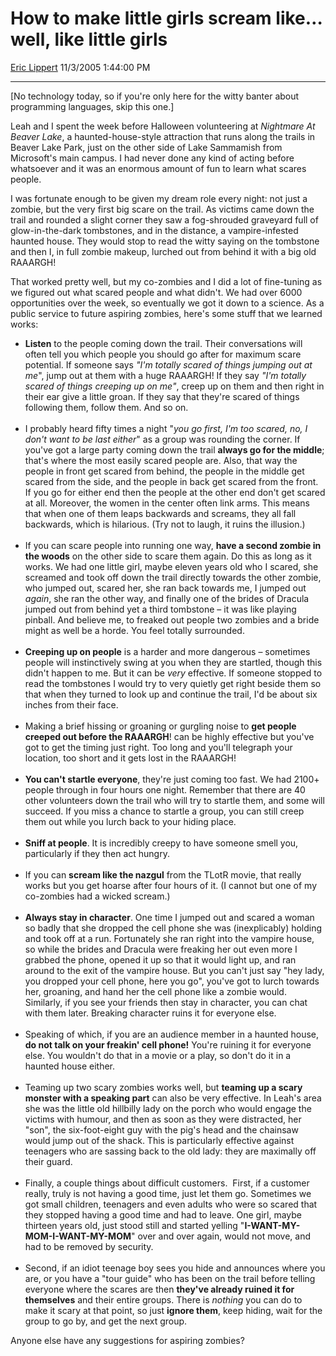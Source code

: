 <div id="page">

# How to make little girls scream like… well, like little girls

[Eric Lippert](https://social.msdn.microsoft.com/profile/Eric%20Lippert) 11/3/2005 1:44:00 PM

-----

<div id="content">

<div class="mine">

\[No technology today, so if you're only here for the witty banter about programming languages, skip this one.\]

Leah and I spent the week before Halloween volunteering at *Nightmare At Beaver Lake*, a haunted-house-style attraction that runs along the trails in Beaver Lake Park, just on the other side of Lake Sammamish from Microsoft's main campus. I had never done any kind of acting before whatsoever and it was an enormous amount of fun to learn what scares people.

I was fortunate enough to be given my dream role every night: not just a zombie, but the very first big scare on the trail. As victims came down the trail and rounded a slight corner they saw a fog-shrouded graveyard full of glow-in-the-dark tombstones, and in the distance, a vampire-infested haunted house. They would stop to read the witty saying on the tombstone and then I, in full zombie makeup, lurched out from behind it with a big old RAAARGH\!

That worked pretty well, but my co-zombies and I did a lot of fine-tuning as we figured out what scared people and what didn't. We had over 6000 opportunities over the week, so eventually we got it down to a science. As a public service to future aspiring zombies, here's some stuff that we learned works:

  - **Listen** to the people coming down the trail. Their conversations will often tell you which people you should go after for maximum scare potential. If someone says *"I'm totally scared of things jumping out at me*", jump out at them with a huge RAAARGH\! If they say *"I'm totally scared of things creeping up on me"*, creep up on them and then right in their ear give a little groan. If they say that they're scared of things following them, follow them. And so on.    
     
  - I probably heard fifty times a night "*you go first, I'm too scared, no, I don't want to be last either*" as a group was rounding the corner. If you've got a large party coming down the trail **always go for the middle**; that's where the most easily scared people are. Also, that way the people in front get scared from behind, the people in the middle get scared from the side, and the people in back get scared from the front. If you go for either end then the people at the other end don't get scared at all. Moreover, the women in the center often link arms. This means that when one of them leaps backwards and screams, they all fall backwards, which is hilarious. (Try not to laugh, it ruins the illusion.)   
     
  - If you can scare people into running one way, **have a second zombie in the woods** on the other side to scare them again. Do this as long as it works. We had one little girl, maybe eleven years old who I scared, she screamed and took off down the trail directly towards the other zombie, who jumped out, scared her, she ran back towards me, I jumped out *again*, she ran the other way, and finally one of the brides of Dracula jumped out from behind yet a third tombstone – it was like playing pinball. And believe me, to freaked out people two zombies and a bride might as well be a horde. You feel totally surrounded.   
     
  - **Creeping up on people** is a harder and more dangerous – sometimes people will instinctively swing at you when they are startled, though this didn't happen to me. But it can be *very* effective. If someone stopped to read the tombstones I would try to very quietly get right beside them so that when they turned to look up and continue the trail, I'd be about six inches from their face.   
     
  - Making a brief hissing or groaning or gurgling noise to **get people creeped out before the RAAARGH**\! can be highly effective but you've got to get the timing just right. Too long and you'll telegraph your location, too short and it gets lost in the RAAARGH\!   
     
  - **You can't startle everyone**, they're just coming too fast. We had 2100+ people through in four hours one night. Remember that there are 40 other volunteers down the trail who will try to startle them, and some will succeed. If you miss a chance to startle a group, you can still creep them out while you lurch back to your hiding place.   
     
  - **Sniff at people**. It is incredibly creepy to have someone smell you, particularly if they then act hungry.   
     
  - If you can **scream like the nazgul** from the TLotR movie, that really works but you get hoarse after four hours of it. (I cannot but one of my co-zombies had a wicked scream.)   
     
  - **Always stay in character**. One time I jumped out and scared a woman so badly that she dropped the cell phone she was (inexplicably) holding and took off at a run. Fortunately she ran right into the vampire house, so while the brides and Dracula were freaking her out even more I grabbed the phone, opened it up so that it would light up, and ran around to the exit of the vampire house. But you can't just say "hey lady, you dropped your cell phone, here you go", you've got to lurch towards her, groaning, and hand her the cell phone like a zombie would. Similarly, if you see your friends then stay in character, you can chat with them later. Breaking character ruins it for everyone else.   
     
  - Speaking of which, if you are an audience member in a haunted house, **do not talk on your freakin' cell phone\!** You're ruining it for everyone else. You wouldn't do that in a movie or a play, so don't do it in a haunted house either.   
     
  - Teaming up two scary zombies works well, but **teaming up a scary monster with a speaking part** can also be very effective. In Leah's area she was the little old hillbilly lady on the porch who would engage the victims with humour, and then as soon as they were distracted, her "son", the six-foot-eight guy with the pig's head and the chainsaw would jump out of the shack. This is particularly effective against teenagers who are sassing back to the old lady: they are maximally off their guard.   
     
  - Finally, a couple things about difficult customers.  First, if a customer really, truly is not having a good time, just let them go. Sometimes we got small children, teenagers and even adults who were so scared that they stopped having a good time and had to leave. One girl, maybe thirteen years old, just stood still and started yelling "**I-WANT-MY-MOM-I-WANT-MY-MOM**" over and over again, would not move, and had to be removed by security.   
     
  - Second, if an idiot teenage boy sees you hide and announces where you are, or you have a "tour guide" who has been on the trail before telling everyone where the scares are then **they've already ruined it for themselves** and their entire groups. There is *nothing* you can do to make it scary at that point, so just **ignore them**, keep hiding, wait for the group to go by, and get the next group.

Anyone else have any suggestions for aspiring zombies?

</div>

</div>

</div>


